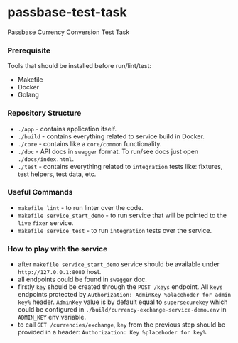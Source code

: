 # passbase-test-task
Passbase Currency Conversion Test Task

### Prerequisite
Tools that should be installed before run/lint/test:
- Makefile
- Docker
- Golang

### Repository Structure
- `./app` - contains application itself.
- `./build` - contains everything related to service build in Docker.
- `./core` - contains like a `core/common` functionality.
- `./doc` - API docs in `swagger` format. To run/see docs just open `./docs/index.html`.
- `./test` - contains everything related to `integration` tests like: fixtures, test helpers, test data, etc.

### Useful Commands
- `makefile lint` - to run linter over the code.
- `makefile service_start_demo` - to run service that will be pointed to the `live` `fixer` service.
- `makefile service_test` - to run `integration` tests over the service.

### How to play with the service

- after `makefile service_start_demo` service should be available under `http://127.0.0.1:8080` host.
- all endpoints could be found in `swagger` doc.
- firstly `key` should be created through the `POST /keys` endpoint. All `keys` endpoints protected by `Authorization: AdminKey %placehoder for admin key%` header. 
`AdminKey` value is by default equal to `supersecurekey` which could be configured in `./build/currency-exchange-service-demo.env` in `ADMIN_KEY` env variable.
- to call `GET /currencies/exchange`, `key` from the previous step should be provided in a header: `Authorization: Key %placehoder for key%`. 



